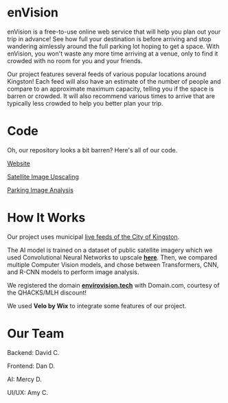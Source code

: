# enVision
enVision is a free-to-use online web service that will help you plan out your trip in advance! See how full your destination is before arriving and stop wandering aimlessly around the full parking lot hoping to get a space. With enVision, you won't waste any more time arriving at a venue, only to find it crowded with no room for you and your friends.

Our project features several feeds of various popular locations around Kingston! Each feed will also have an estimate of the number of people and compare to an approximate maximum capacity, telling you if the space is barren or crowded. It will also recommend various times to arrive that are typically less crowded to help you better plan your trip.


# Code
Oh, our repository looks a bit barren? Here's all of our code.

<a href="https://www.envirovision.tech">Website</a>

<a href="https://github.com/sunyshore/srcnn">Satellite Image Upscaling</a>

<a href="https://github.com/RelativelyFine/Parking-Detection">Parking Image Analysis</a>


# How It Works
Our project uses municipal <a href="https://www.cityofkingston.ca/explore/webcams">live feeds of the City of Kingston</a>.

The AI model is trained on a dataset of public satellite imagery which we used Convolutional Neural Networks to upscale <b><a href="https://github.com/sunyshore/srcnn">here</a></b>. Then, we compared multiple Computer Vision models, and chose between Transformers, CNN, and R-CNN models to perform image analysis.

We registered the domain <b><a href="https://www.envirovision.tech">envirovision.tech</a></b> with Domain.com, courtesy of the QHACKS/MLH discount!

We used <b>Velo by Wix</b> to integrate some features of our project.


# Our Team
Backend: David C.

Frontend: Dan D.

AI: Mercy D.

UI/UX: Amy C.

